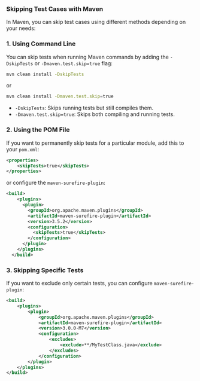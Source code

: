 ### Skipping Test Cases with Maven

In Maven, you can skip test cases using different methods depending on your needs:

### 1. **Using Command Line**  
You can skip tests when running Maven commands by adding the `-DskipTests` or `-Dmaven.test.skip=true` flag:
```sh
mvn clean install -DskipTests
```
or  
```sh
mvn clean install -Dmaven.test.skip=true
```
- `-DskipTests`: Skips running tests but still compiles them.  
- `-Dmaven.test.skip=true`: Skips both compiling and running tests.

### 2. **Using the POM File**  
If you want to permanently skip tests for a particular module, add this to your `pom.xml`:
```xml
<properties>
    <skipTests>true</skipTests>
</properties>
```
or configure the `maven-surefire-plugin`:
```xml
<build>
    <plugins>
      <plugin>
        <groupId>org.apache.maven.plugins</groupId>
        <artifactId>maven-surefire-plugin</artifactId>
        <version>3.5.2</version>
        <configuration>
          <skipTests>true</skipTests>
        </configuration>
      </plugin>
    </plugins>
  </build>
```

### 3. **Skipping Specific Tests**  
If you want to exclude only certain tests, you can configure `maven-surefire-plugin`:
```xml
<build>
    <plugins>
        <plugin>
            <groupId>org.apache.maven.plugins</groupId>
            <artifactId>maven-surefire-plugin</artifactId>
            <version>3.0.0-M7</version>
            <configuration>
                <excludes>
                    <exclude>**/MyTestClass.java</exclude>
                </excludes>
            </configuration>
        </plugin>
    </plugins>
</build>
```
